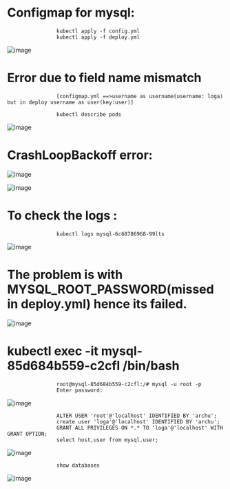 # Configmap for mysql:

                    kubectl apply -f config.yml
                    kubectl apply -f deploy.yml

![image](https://user-images.githubusercontent.com/54719289/115082929-94c8c700-9efe-11eb-81b3-0123d67c7eb4.png)

# Error due to field name mismatch
                    [configmap.yml ==>username as username(username: loga) but in deploy username as user(key:user)]

                    kubectl describe pods
![image](https://user-images.githubusercontent.com/54719289/115083227-f852f480-9efe-11eb-80e4-366c44a2b578.png)

# CrashLoopBackoff error:

![image](https://user-images.githubusercontent.com/54719289/115083357-1fa9c180-9eff-11eb-872a-2421e95e36e0.png)

![image](https://user-images.githubusercontent.com/54719289/115083635-9a72dc80-9eff-11eb-8ca1-dfa1a331e26d.png)

# To check the logs : 
                    kubectl logs mysql-6c68786968-99lts

![image](https://user-images.githubusercontent.com/54719289/115084752-34875480-9f01-11eb-8a79-7a577f0891a0.png)
# The problem is with MYSQL_ROOT_PASSWORD(missed in deploy.yml) hence its failed.

![image](https://user-images.githubusercontent.com/54719289/115085010-a19aea00-9f01-11eb-9453-46fcf6234e2b.png)

# kubectl exec -it mysql-85d684b559-c2cfl /bin/bash

                    root@mysql-85d684b559-c2cfl:/# mysql -u root -p
                    Enter password:

![image](https://user-images.githubusercontent.com/54719289/115086985-41a64280-9f05-11eb-9d24-7a629bf6c8e4.png)

                    ALTER USER 'root'@'localhost' IDENTIFIED BY 'archu';
                    create user 'loga'@'localhost' IDENTIFIED BY 'archu';
                    GRANT ALL PRIVILEGES ON *.* TO 'loga'@'localhost' WITH GRANT OPTION;
                    select host,user from mysql.user;

![image](https://user-images.githubusercontent.com/54719289/115087288-cbeea680-9f05-11eb-9582-d81bb0355300.png)

                    show databases

![image](https://user-images.githubusercontent.com/54719289/115087682-85e61280-9f06-11eb-98cd-23f5eba35302.png)

          


